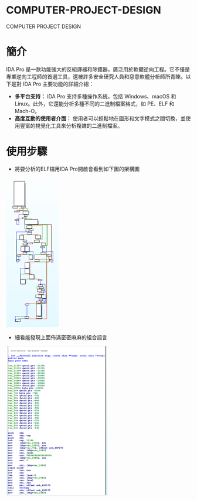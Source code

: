 # COMPUTER-PROJECT-DESIGN
COMPUTER PROJECT DESIGN

# 簡介
IDA Pro 是一款功能強大的反組譯器和除錯器，廣泛用於軟體逆向工程。它不僅是專業逆向工程師的首選工具，還被許多安全研究人員和惡意軟體分析師所青睞。以下是對 IDA Pro 主要功能的詳細介紹：
* **多平台支持：** IDA Pro 支持多種操作系統，包括 Windows、macOS 和 Linux。此外，它還能分析多種不同的二進制檔案格式，如 PE、ELF 和 Mach-O。
* **高度互動的使用者介面：** 使用者可以輕鬆地在圖形和文字模式之間切換，並使用豐富的視覺化工具來分析複雜的二進制檔案。

# 使用步驟
* 將要分析的ELF檔用IDA Pro開啟會看到如下圖的架構圖

![Image text](https://github.com/Potassium-chromate/COMPUTER-PROJECT-DESIGN/blob/main/picture/%E6%9E%B6%E6%A7%8B%E5%9C%96.png)
* 細看能發現上面佈滿密密麻麻的組合語言
  
![Image text](https://github.com/Potassium-chromate/COMPUTER-PROJECT-DESIGN/blob/main/picture/%E6%9E%B6%E6%A7%8B%E5%9C%96_%E7%B4%B0%E7%AF%80.png)
